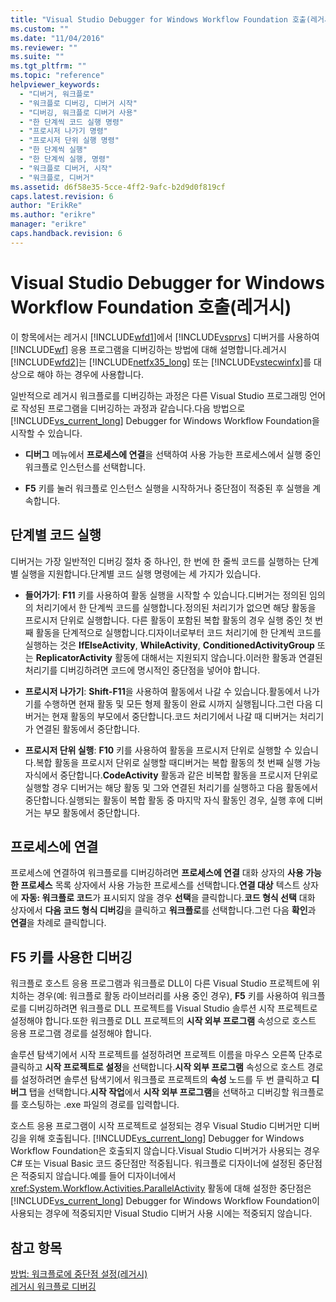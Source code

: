 ```yaml
---
title: "Visual Studio Debugger for Windows Workflow Foundation 호출(레거시) | Microsoft Docs"
ms.custom: ""
ms.date: "11/04/2016"
ms.reviewer: ""
ms.suite: ""
ms.tgt_pltfrm: ""
ms.topic: "reference"
helpviewer_keywords: 
  - "디버거, 워크플로"
  - "워크플로 디버깅, 디버거 시작"
  - "디버깅, 워크플로 디버거 사용"
  - "한 단계씩 코드 실행 명령"
  - "프로시저 나가기 명령"
  - "프로시저 단위 실행 명령"
  - "한 단계씩 실행"
  - "한 단계씩 실행, 명령"
  - "워크플로 디버거, 시작"
  - "워크플로, 디버거"
ms.assetid: d6f58e35-5cce-4ff2-9afc-b2d9d0f819cf
caps.latest.revision: 6
author: "ErikRe"
ms.author: "erikre"
manager: "erikre"
caps.handback.revision: 6
---
```

# Visual Studio Debugger for Windows Workflow Foundation 호출(레거시)
이 항목에서는 레거시 [!INCLUDE[wfd1](../workflow-designer/includes/wfd1_md.md)]에서 [!INCLUDE[vsprvs](../code-quality/includes/vsprvs_md.md)] 디버거를 사용하여 [!INCLUDE[wf](../workflow-designer/includes/wf_md.md)] 응용 프로그램을 디버깅하는 방법에 대해 설명합니다.레거시 [!INCLUDE[wfd2](../workflow-designer/includes/wfd2_md.md)]는 [!INCLUDE[netfx35_long](../workflow-designer/includes/netfx35_long_md.md)] 또는 [!INCLUDE[vstecwinfx](../workflow-designer/includes/vstecwinfx_md.md)]를 대상으로 해야 하는 경우에 사용합니다.  
  
 일반적으로 레거시 워크플로를 디버깅하는 과정은 다른 Visual Studio 프로그래밍 언어로 작성된 프로그램을 디버깅하는 과정과 같습니다.다음 방법으로 [!INCLUDE[vs_current_long](../misc/includes/vs_current_long_md.md)] Debugger for Windows Workflow Foundation을 시작할 수 있습니다.  
  
-   **디버그** 메뉴에서 **프로세스에 연결**을 선택하여 사용 가능한 프로세스에서 실행 중인 워크플로 인스턴스를 선택합니다.  
  
-   **F5** 키를 눌러 워크플로 인스턴스 실행을 시작하거나 중단점이 적중된 후 실행을 계속합니다.  
  
## 단계별 코드 실행  
 디버거는 가장 일반적인 디버깅 절차 중 하나인, 한 번에 한 줄씩 코드를 실행하는 단계별 실행을 지원합니다.단계별 코드 실행 명령에는 세 가지가 있습니다.  
  
-   **들어가기**: **F11** 키를 사용하여 활동 실행을 시작할 수 있습니다.디버거는 정의된 임의의 처리기에서 한 단계씩 코드를 실행합니다.정의된 처리기가 없으면 해당 활동을 프로시저 단위로 실행합니다. 다른 활동이 포함된 복합 활동의 경우 실행 중인 첫 번째 활동을 단계적으로 실행합니다.디자이너로부터 코드 처리기에 한 단계씩 코드를 실행하는 것은 **IfElseActivity**, **WhileActivity**, **ConditionedActivityGroup** 또는 **ReplicatorActivity** 활동에 대해서는 지원되지 않습니다.이러한 활동과 연결된 처리기를 디버깅하려면 코드에 명시적인 중단점을 넣어야 합니다.  
  
-   **프로시저 나가기**: **Shift\-F11**을 사용하여 활동에서 나갈 수 있습니다.활동에서 나가기를 수행하면 현재 활동 및 모든 형제 활동이 완료 시까지 실행됩니다.그런 다음 디버거는 현재 활동의 부모에서 중단합니다.코드 처리기에서 나갈 때 디버거는 처리기가 연결된 활동에서 중단합니다.  
  
-   **프로시저 단위 실행**: **F10** 키를 사용하여 활동을 프로시저 단위로 실행할 수 있습니다.복합 활동을 프로시저 단위로 실행할 때디버거는 복합 활동의 첫 번째 실행 가능 자식에서 중단합니다.**CodeActivity** 활동과 같은 비복합 활동을 프로시저 단위로 실행할 경우 디버거는 해당 활동 및 그와 연결된 처리기를 실행하고 다음 활동에서 중단합니다.실행되는 활동이 복합 활동 중 마지막 자식 활동인 경우, 실행 후에 디버거는 부모 활동에서 중단합니다.  
  
## 프로세스에 연결  
 프로세스에 연결하여 워크플로를 디버깅하려면 **프로세스에 연결** 대화 상자의 **사용 가능한 프로세스** 목록 상자에서 사용 가능한 프로세스를 선택합니다.**연결 대상** 텍스트 상자에 **자동: 워크플로 코드**가 표시되지 않을 경우 **선택**을 클릭합니다.**코드 형식 선택** 대화 상자에서 **다음 코드 형식 디버깅**을 클릭하고 **워크플로**를 선택합니다.그런 다음 **확인**과 **연결**을 차례로 클릭합니다.  
  
## F5 키를 사용한 디버깅  
 워크플로 호스트 응용 프로그램과 워크플로 DLL이 다른 Visual Studio 프로젝트에 위치하는 경우\(예: 워크플로 활동 라이브러리를 사용 중인 경우\), **F5** 키를 사용하여 워크플로를 디버깅하려면 워크플로 DLL 프로젝트를 Visual Studio 솔루션 시작 프로젝트로 설정해야 합니다.또한 워크플로 DLL 프로젝트의 **시작 외부 프로그램** 속성으로 호스트 응용 프로그램 경로를 설정해야 합니다.  
  
 솔루션 탐색기에서 시작 프로젝트를 설정하려면 프로젝트 이름을 마우스 오른쪽 단추로 클릭하고 **시작 프로젝트로 설정**을 선택합니다.**시작 외부 프로그램** 속성으로 호스트 경로를 설정하려면 솔루션 탐색기에서 워크플로 프로젝트의 **속성** 노드를 두 번 클릭하고 **디버그** 탭을 선택합니다.**시작 작업**에서 **시작 외부 프로그램**을 선택하고 디버깅할 워크플로를 호스팅하는 .exe 파일의 경로를 입력합니다.  
  
 호스트 응용 프로그램이 시작 프로젝트로 설정되는 경우 Visual Studio 디버거만 디버깅을 위해 호출됩니다. [!INCLUDE[vs_current_long](../misc/includes/vs_current_long_md.md)] Debugger for Windows Workflow Foundation은 호출되지 않습니다.Visual Studio 디버거가 사용되는 경우 C\# 또는 Visual Basic 코드 중단점만 적중됩니다. 워크플로 디자이너에 설정된 중단점은 적중되지 않습니다.예를 들어 디자이너에서 <xref:System.Workflow.Activities.ParallelActivity> 활동에 대해 설정한 중단점은 [!INCLUDE[vs_current_long](../misc/includes/vs_current_long_md.md)] Debugger for Windows Workflow Foundation이 사용되는 경우에 적중되지만 Visual Studio 디버거 사용 시에는 적중되지 않습니다.  
  
## 참고 항목  
 [방법: 워크플로에 중단점 설정\(레거시\)](../workflow-designer/how-to-set-breakpoints-in-workflows-legacy.md)   
 [레거시 워크플로 디버깅](../workflow-designer/debugging-legacy-workflows.md)